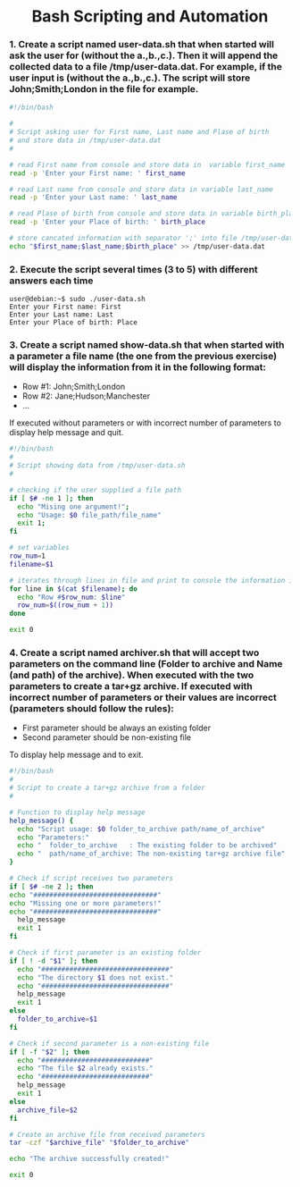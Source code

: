<h1 align="center">Bash Scripting and Automation</h1>

<h3>1. Create a script named user-data.sh that when started will ask the user for (without the a.,b.,c.). Then it will append the collected data to a file /tmp/user-data.dat. For example, if the user input is (without the a.,b.,c.). The script will store John;Smith;London in the file for example.</h3>

```bash
#!/bin/bash

#
# Script asking user for First name, Last name and Plase of birth
# and store data in /tmp/user-data.dat
#

# read First name from console and store data in  variable first_name
read -p 'Enter your First name: ' first_name

# read Last name from console and store data in variable last_name
read -p 'Enter your Last name: ' last_name

# read Plase of birth from console and store data in variable birth_place
read -p 'Enter your Place of birth: ' birth_place

# store cancated information with separator ';' into file /tmp/user-data.dat
echo "$first_name;$last_name;$birth_place" >> /tmp/user-data.dat
```

<h3>2. Execute the script several times (3 to 5) with different answers each time</h3>

```shell
user@debian:~$ sudo ./user-data.sh
Enter your First name: First
Enter your Last name: Last
Enter your Place of birth: Place
```

<h3>3. Create a script named show-data.sh that when started with a parameter a file name (the one from the previous exercise) will display the information from it in the following format:</h3>

- Row #1: John;Smith;London
- Row #2: Jane;Hudson;Manchester
- …

If executed without parameters or with incorrect number of parameters to display help message and quit.

```bash
#!/bin/bash
#
# Script showing data from /tmp/user-data.sh
#

# checking if the user supplied a file path
if [ $# -ne 1 ]; then
  echo "Mising one argument!";
  echo "Usage: $0 file_path/file_name"
  exit 1;
fi

# set variables
row_num=1
filename=$1

# iterates through lines in file and print to console the information in special format
for line in $(cat $filename); do
  echo "Row #$row_num: $line"
  row_num=$((row_num + 1))
done

exit 0
```

<h3>4. Create a script named archiver.sh that will accept two parameters on the command line (Folder to archive and Name (and path) of the archive). When executed with the two parameters to create a tar+gz archive. If executed with incorrect number of parameters or their values are incorrect (parameters should follow the rules):</h3>

- First parameter should be always an existing folder
- Second parameter should be non-existing file

To display help message and to exit.

```bash
#!/bin/bash
#
# Script to create a tar+gz archive from a folder
#

# Function to display help message
help_message() {
  echo "Script usage: $0 folder_to_archive path/name_of_archive"
  echo "Parameters:"
  echo "  folder_to_archive   : The existing folder to be archived"
  echo "  path/name_of_archive: The non-existing tar+gz archive file"
}

# Check if script receives two parameters
if [ $# -ne 2 ]; then
echo "###############################"
echo "Missing one or more parameters!"
echo "###############################"
  help_message
  exit 1
fi

# Check if first parameter is an existing folder
if [ ! -d "$1" ]; then
  echo "################################"
  echo "The directory $1 does not exist."
  echo "################################"
  help_message
  exit 1
else
  folder_to_archive=$1
fi

# Check if second parameter is a non-existing file
if [ -f "$2" ]; then
  echo "###########################"
  echo "The file $2 already exists."
  echo "###########################"
  help_message
  exit 1
else
  archive_file=$2
fi

# Create an archive file from received parameters
tar -czf "$archive_file" "$folder_to_archive"

echo "The archive successfully created!"

exit 0
```